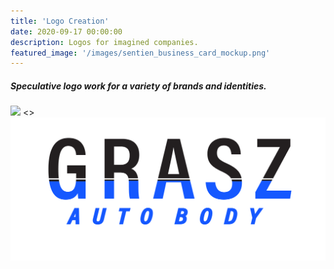 ```yaml
---
title: 'Logo Creation'
date: 2020-09-17 00:00:00
description: Logos for imagined companies.
featured_image: '/images/sentien_business_card_mockup.png'
---
```



##### Speculative logo work for a variety of brands and identities.


<div class="gallery" data-columns="3">
	<img src="/images/sentien_business_card_mockup.png">
	<>
	<img src="/images/grasz_autobody-01-01-01.png">
</div>
